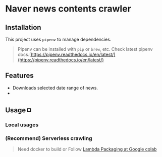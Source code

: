 # Naver news contents crawler

## Installation

This project uses `pipenv` to manage dependencies.

> Pipenv can be installed with `pip` or `brew`, etc. Check latest pipenv docs.[https://pipenv.readthedocs.io/en/latest/](https://pipenv.readthedocs.io/en/latest/)

## Features

- Downloads selected date range of news. 
- 

## Usageㅁ

### Local usages



### (Recommend) Serverless crawling 

> Need docker to build or Follow [Lambda Packaging at Google colab]()



